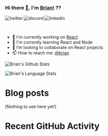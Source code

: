 
### Hi there 👋, I'm [Brian!](https://briank.netlify.app) ??

<p>
<a href="https://twitter.com/brianinq">
   <img align="left" alt="twitter" src="https://img.shields.io/badge/Twitter-1DA1F2?style=for-the-badge&logo=twitter&logoColor=white" />
</a>&nbsp;&nbsp;

<a href="https://discord.gg/m6cNkVfXrQ">
   <img align="left" alt="discord" src="https://img.shields.io/badge/Discord-7289DA?style=for-the-badge&logo=discord&logoColor=white" />
</a>&nbsp;&nbsp;

<a href="https://www.linkedin.com/in/brian-kipkoech-05483319b/">
   <img align="left" alt="linkedin" src="https://img.shields.io/badge/LinkedIn-0077B5?style=for-the-badge&logo=linkedin&logoColor=white" />
</a>
<p/>

<br/>
<p>

-   🔭 I'm currently working on [React]()
-   🌱 I'm currently learning React and Node
-   👯 I’m looking to collaborate on React projects
-   📫 How to reach me: [@brian](https://twitter.com)

</p>

![Brian's Github Stats](https://github-readme-stats.anuraghazra1.vercel.app/api?username=brianinq&show_icons=true&include_all_commits=true&theme=radical)

![Brian's Language Stats](https://github-readme-stats.anuraghazra1.vercel.app/api/top-langs/?username=brianinq&layout=compact&theme=radical)


# Blog posts

[Nothing to see here yet!]

# Recent GitHub Activity

<!--START_SECTION:activity-->
<!--END_SECTION:activity-->
